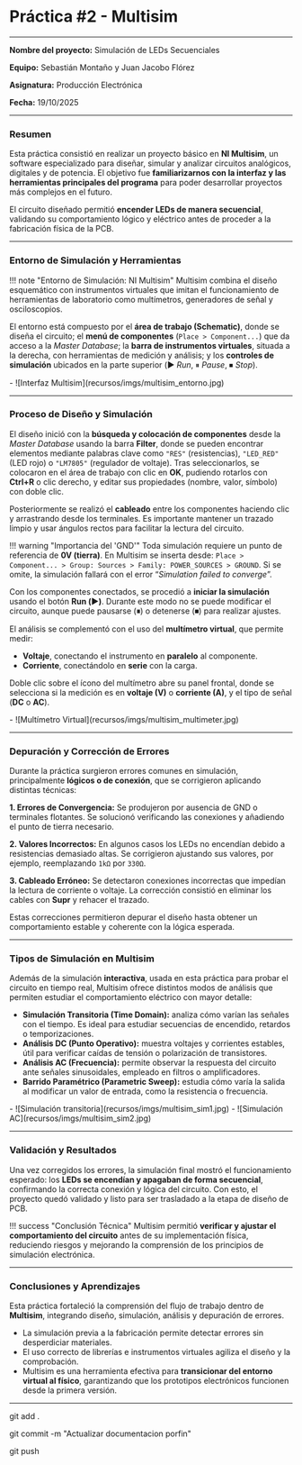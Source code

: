
# Práctica #2 - Multisim

---

**Nombre del proyecto:** Simulación de LEDs Secuenciales

**Equipo:** Sebastián Montaño y Juan Jacobo Flórez

**Asignatura:** Producción Electrónica

**Fecha:** 19/10/2025

---

### Resumen

Esta práctica consistió en realizar un proyecto básico en **NI Multisim**, un software especializado para diseñar, simular y analizar circuitos analógicos, digitales y de potencia.
El objetivo fue **familiarizarnos con la interfaz y las herramientas principales del programa** para poder desarrollar proyectos más complejos en el futuro.

El circuito diseñado permitió **encender LEDs de manera secuencial**, validando su comportamiento lógico y eléctrico antes de proceder a la fabricación física de la PCB.

---

### Entorno de Simulación y Herramientas

!!! note "Entorno de Simulación: NI Multisim"
    Multisim combina el diseño esquemático con instrumentos virtuales que imitan el funcionamiento de herramientas de laboratorio como multímetros, generadores de señal y osciloscopios.

El entorno está compuesto por el **área de trabajo (Schematic)**, donde se diseña el circuito; el **menú de componentes** (`Place > Component...`) que da acceso a la *Master Database*; la **barra de instrumentos virtuales**, situada a la derecha, con herramientas de medición y análisis; y los **controles de simulación** ubicados en la parte superior (▶️ *Run*, ⏸ *Pause*, ⏹ *Stop*).

<div class="grid cards" markdown>
- ![Interfaz Multisim](recursos/imgs/multisim_entorno.jpg)
</div>

---

### Proceso de Diseño y Simulación

El diseño inició con la **búsqueda y colocación de componentes** desde la *Master Database* usando la barra **Filter**, donde se pueden encontrar elementos mediante palabras clave como `"RES"` (resistencias), `"LED_RED"` (LED rojo) o `"LM7805"` (regulador de voltaje).
Tras seleccionarlos, se colocaron en el área de trabajo con clic en **OK**, pudiendo rotarlos con **Ctrl+R** o clic derecho, y editar sus propiedades (nombre, valor, símbolo) con doble clic.

Posteriormente se realizó el **cableado** entre los componentes haciendo clic y arrastrando desde los terminales. Es importante mantener un trazado limpio y usar ángulos rectos para facilitar la lectura del circuito.

!!! warning "Importancia del 'GND'"
    Toda simulación requiere un punto de referencia de **0V (tierra)**.
En Multisim se inserta desde:
`Place > Component... > Group: Sources > Family: POWER_SOURCES > GROUND`.
Si se omite, la simulación fallará con el error “*Simulation failed to converge*”.

Con los componentes conectados, se procedió a **iniciar la simulación** usando el botón **Run (▶️)**. Durante este modo no se puede modificar el circuito, aunque puede pausarse (**⏸**) o detenerse (**⏹**) para realizar ajustes.

El análisis se complementó con el uso del **multímetro virtual**, que permite medir:

* **Voltaje**, conectando el instrumento en **paralelo** al componente.
* **Corriente**, conectándolo en **serie** con la carga.

Doble clic sobre el ícono del multímetro abre su panel frontal, donde se selecciona si la medición es en **voltaje (V)** o **corriente (A)**, y el tipo de señal (**DC** o **AC**).

<div class="grid cards" markdown>
- ![Multímetro Virtual](recursos/imgs/multisim_multimeter.jpg)
</div>

---

### Depuración y Corrección de Errores

Durante la práctica surgieron errores comunes en simulación, principalmente **lógicos o de conexión**, que se corrigieron aplicando distintas técnicas:

**1. Errores de Convergencia:**
Se produjeron por ausencia de GND o terminales flotantes. Se solucionó verificando las conexiones y añadiendo el punto de tierra necesario.

**2. Valores Incorrectos:**
En algunos casos los LEDs no encendían debido a resistencias demasiado altas. Se corrigieron ajustando sus valores, por ejemplo, reemplazando `1kΩ` por `330Ω`.

**3. Cableado Erróneo:**
Se detectaron conexiones incorrectas que impedían la lectura de corriente o voltaje. La corrección consistió en eliminar los cables con **Supr** y rehacer el trazado.

Estas correcciones permitieron depurar el diseño hasta obtener un comportamiento estable y coherente con la lógica esperada.

---

### Tipos de Simulación en Multisim

Además de la simulación **interactiva**, usada en esta práctica para probar el circuito en tiempo real, Multisim ofrece distintos modos de análisis que permiten estudiar el comportamiento eléctrico con mayor detalle:

* **Simulación Transitoria (Time Domain):** analiza cómo varían las señales con el tiempo. Es ideal para estudiar secuencias de encendido, retardos o temporizaciones.
* **Análisis DC (Punto Operativo):** muestra voltajes y corrientes estables, útil para verificar caídas de tensión o polarización de transistores.
* **Análisis AC (Frecuencia):** permite observar la respuesta del circuito ante señales sinusoidales, empleado en filtros o amplificadores.
* **Barrido Paramétrico (Parametric Sweep):** estudia cómo varía la salida al modificar un valor de entrada, como la resistencia o frecuencia.

<div class="grid cards" markdown>
- ![Simulación transitoria](recursos/imgs/multisim_sim1.jpg)
- ![Simulación AC](recursos/imgs/multisim_sim2.jpg)
</div>

---

### Validación y Resultados

Una vez corregidos los errores, la simulación final mostró el funcionamiento esperado: los **LEDs se encendían y apagaban de forma secuencial**, confirmando la correcta conexión y lógica del circuito.
Con esto, el proyecto quedó validado y listo para ser trasladado a la etapa de diseño de PCB.

!!! success "Conclusión Técnica"
    Multisim permitió **verificar y ajustar el comportamiento del circuito** antes de su implementación física, reduciendo riesgos y mejorando la comprensión de los principios de simulación electrónica.

---

### Conclusiones y Aprendizajes

Esta práctica fortaleció la comprensión del flujo de trabajo dentro de **Multisim**, integrando diseño, simulación, análisis y depuración de errores.

* La simulación previa a la fabricación permite detectar errores sin desperdiciar materiales.
* El uso correcto de librerías e instrumentos virtuales agiliza el diseño y la comprobación.
* Multisim es una herramienta efectiva para **transicionar del entorno virtual al físico**, garantizando que los prototipos electrónicos funcionen desde la primera versión.

---
git add .

git commit -m "Actualizar documentacion porfin"

git push